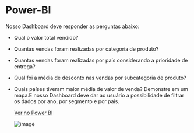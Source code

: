 # Power-BI

Nosso Dashboard deve responder as perguntas abaixo:
- Qual o valor total vendido?
- Quantas vendas foram realizadas por categoria de produto?
- Quantas vendas foram realizadas por país considerando a prioridade de entrega?
- Qual foi a média de desconto nas vendas por subcategoria de produto?
- Quais países tiveram maior média de valor de venda? Demonstre em um mapa.E nosso Dashboard deve dar ao usuário a possibilidade de filtrar os dados por ano, por segmento e por país.


  [Ver no Power BI ](https://app.powerbi.com/view?r=eyJrIjoiMWJjYjE3ZTItMGE0OS00ZjI0LWEyZGQtNDI5OGE1NTE3ZWQwIiwidCI6Ijg0NGVmZWUxLWYyZWQtNGI0OS05ZmJiLTIyYWExNmM3MmRlYSJ9)

  ![image](https://github.com/Lucasoliveirapedroso/Power_BI_Para_Business_Intelligence_e_Data_Science/assets/37088960/4dc57770-cca0-4722-b0c4-cb0541e1b99a)
